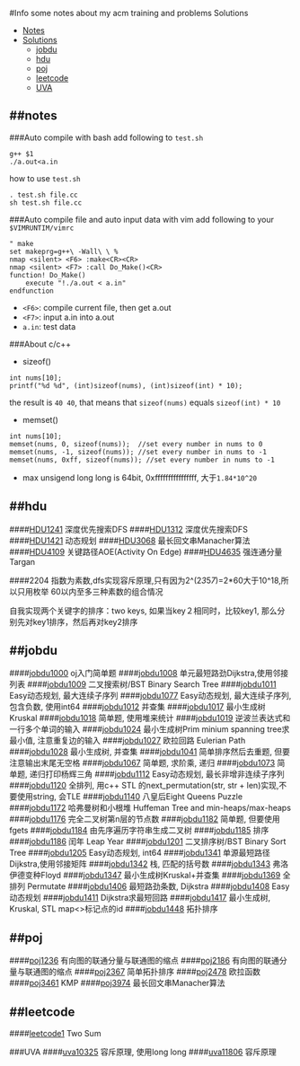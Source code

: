 #Info
some notes about my acm training and problems Solutions
- [Notes](#notes)
- [Solutions](#solutions)
    - [jobdu](#jobdu)
    - [hdu](#hdu)
    - [poj](#poj)
    - [leetcode](#leetcode)
    - [UVA](#UVA)


##notes
----
###Auto compile with bash
add following to `test.sh`
```
g++ $1
./a.out<a.in
```

how to use `test.sh`

```
. test.sh file.cc
sh test.sh file.cc
```

###Auto compile file and auto input data with vim
add following to your `$VIMRUNTIM/vimrc`

```
" make
set makeprg=g++\ -Wall\ \ %
nmap <silent> <F6> :make<CR><CR>
nmap <silent> <F7> :call Do_Make()<CR>
function! Do_Make()
    execute "!./a.out < a.in"
endfunction
```

- `<F6>`: compile current file, then get a.out
- `<F7>`: input a.in into a.out
- `a.in`: test data

###About c/c++

- sizeof()
```
int nums[10];
printf("%d %d", (int)sizeof(nums), (int)sizeof(int) * 10);
```
the result is `40 40`, that means that `sizeof(nums)` equals `sizeof(int) * 10`


- memset()
```
int nums[10];
memset(nums, 0, sizeof(nums));  //set every number in nums to 0
memset(nums, -1, sizeof(nums)); //set every number in nums to -1
memset(nums, 0xff, sizeof(nums)); //set every number in nums to -1
```

- max unsigend long long is 64bit, 0xffffffffffffffff, 大于`1.84*10^20`



##hdu
----
####[HDU1241](https://vjudge.net/problem/HDU-1241) 深度优先搜索DFS
####[HDU1312](https://vjudge.net/problem/HDU-1312) 深度优先搜索DFS
####[HDU1421](https://vjudge.net/problem/HDU-1421) 动态规划
####[HDU3068](https://vjudge.net/problem/HDU-3068) 最长回文串Manacher算法
####[HDU4109](https://vjudge.net/problem/HDU-4109) 关键路径AOE(Activity On Edge)
####[HDU4635](https://vjudge.net/problem/HDU-4635) 强连通分量Targan

####2204
指数为素数,dfs实现容斥原理,只有因为2^(2*3*5*7*)=2*60大于10^18,所以只用枚举
60以内至多三种素数的组合情况


自我实现两个关键字的排序：two keys, 如果当key２相同时，比较key1, 那么分别先对key1排序，然后再对key2排序



##jobdu
---
####[jobdu1000](http://ac.jobdu.com/problem.php?pid=1000) oj入门简单题
####[jobdu1008](http://ac.jobdu.com/problem.php?pid=1008) 单元最短路劲Dijkstra,使用邻接列表
####[jobdu1009](http://ac.jobdu.com/problem.php?pid=1009) 二叉搜索树/BST Binary Search Tree
####[jobdu1011](http://ac.jobdu.com/problem.php?pid=1011) Easy动态规划, 最大连续子序列
####[jobdu1077](http://ac.jobdu.com/problem.php?pid=1077) Easy动态规划, 最大连续子序列, 包含负数, 使用int64
####[jobdu1012](http://ac.jobdu.com/problem.php?pid=1012) 并查集
####[jobdu1017](http://ac.jobdu.com/problem.php?pid=1017) 最小生成树Kruskal
####[jobdu1018](http://ac.jobdu.com/problem.php?pid=1018) 简单题, 使用堆来统计
####[jobdu1019](http://ac.jobdu.com/problem.php?pid=1019) 逆波兰表达式和一行多个单词的输入
####[jobdu1024](http://ac.jobdu.com/problem.php?pid=1024) 最小生成树Prim minium spanning tree求最小值, 注意重复边的输入
####[jobdu1027](http://ac.jobdu.com/problem.php?pid=1027) 欧拉回路 Eulerian Path
####[jobdu1028](http://ac.jobdu.com/problem.php?pid=1028) 最小生成树, 并查集
####[jobdu1041](http://ac.jobdu.com/problem.php?pid=1041) 简单排序然后去重题, 但要注意输出末尾无空格
####[jobdu1067](http://ac.jobdu.com/problem.php?pid=1067) 简单题, 求阶乘, 递归
####[jobdu1073](http://ac.jobdu.com/problem.php?pid=1073) 简单题, 递归打印杨辉三角
####[jobdu1112](http://ac.jobdu.com/problem.php?pid=1112) Easy动态规划, 最长非增非连续子序列
####[jobdu1120](http://ac.jobdu.com/problem.php?pid=1120) 全排列, 用c++ STL 的next_permutation(str, str + len)实现,不要使用string, 会TLE
####[jobdu1140](http://ac.jobdu.com/problem.php?pid=1140) 八皇后Eight Queens Puzzle
####[jobdu1172](http://ac.jobdu.com/problem.php?pid=1172) 哈弗曼树和小根堆 Huffeman Tree and min-heaps/max-heaps
####[jobdu1176](http://ac.jobdu.com/problem.php?pid=1176) 完全二叉树第n层的节点数
####[jobdu1182](http://ac.jobdu.com/problem.php?pid=1182) 简单题, 但要使用fgets
####[jobdu1184](http://ac.jobdu.com/problem.php?pid=1184) 由先序遍历字符串生成二叉树
####[jobdu1185](http://ac.jobdu.com/problem.php?pid=1185) 排序
####[jobdu1186](http://ac.jobdu.com/problem.php?pid=1186) 闰年 Leap Year
####[jobdu1201](http://ac.jobdu.com/problem.php?pid=1201) 二叉排序树/BST Binary Sort Tree
####[jobdu1205](http://ac.jobdu.com/problem.php?pid=1205) Easy动态规划, int64
####[jobdu1341](http://ac.jobdu.com/problem.php?pid=1341) 单源最短路径Dijkstra,使用邻接矩阵
####[jobdu1342](http://ac.jobdu.com/problem.php?pid=1342) 栈, 匹配的括号数
####[jobdu1343](http://ac.jobdu.com/problem.php?pid=1343) 弗洛伊德变种Floyd
####[jobdu1347](http://ac.jobdu.com/problem.php?pid=1347) 最小生成树Kruskal+并查集
####[jobdu1369](http://ac.jobdu.com/problem.php?pid=1369) 全排列 Permutate
####[jobdu1406](http://ac.jobdu.com/problem.php?pid=1406) 最短路劲条数, Dijkstra
####[jobdu1408](http://ac.jobdu.com/problem.php?pid=1408) Easy动态规划
####[jobdu1411](http://ac.jobdu.com/problem.php?pid=1411) Dijkstra求最短回路
####[jobdu1417](http://ac.jobdu.com/problem.php?pid=1417) 最小生成树, Kruskal, STL map<>标记点的id
####[jobdu1448](http://ac.jobdu.com/problem.php?pid=1448) 拓扑排序



##poj
---
####[poj1236](http://poj.org/problem?id=1236) 有向图的联通分量与联通图的缩点
####[poj2186](http://poj.org/problem?id=2186) 有向图的联通分量与联通图的缩点
####[poj2367](http://poj.org/problem?id=2367) 简单拓扑排序
####[poj2478](http://poj.org/problem?id=2478) 欧拉函数
####[poj3461](http://poj.org/problem?id=3461) KMP
####[poj3974](http://poj.org/problem?id=3974) 最长回文串Manacher算法

##leetcode
---
####[leetcode1](https://leetcode.com/problems/two-sum/?tab=Description) Two Sum

###UVA
####[uva10325](https://vjudge.net/problem/UVA-10325) 容斥原理, 使用long long
####[uva11806](https://vjudge.net/problem/UVA-11806) 容斥原理
